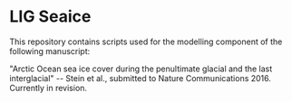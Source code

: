 # LIG Seaice

This repository contains scripts used for the modelling component of the following manuscript:

"Arctic Ocean sea ice cover during the penultimate glacial and the last interglacial" -- Stein et al., submitted to Nature Communications 2016. Currently in revision.


